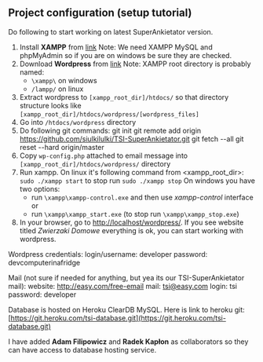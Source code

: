 ## Project configuration (setup tutorial)

Do following to start working on latest SuperAnkietator version.

1. Install **XAMPP** from [link](https://www.apachefriends.org/index.html)
Note: We need XAMPP MySQL and phpMyAdmin so if you are on windows be sure they are checked.
2. Download **Wordpress** from [link](https://wordpress.org/latest.zip)
Note: XAMPP root directory is probably named:
    * `\xampp\` on windows
    * `/lampp/` on linux
3. Extract wordpress to `[xampp_root_dir]/htdocs/` so that directory structure looks like `[xampp_root_dir]/htdocs/wordpress/[wordpress_files]`
4. Go into `/htdocs/wordpress` directory
5. Do following git commands:
        git init
        git remote add origin https://github.com/siulkilulki/TSI-SuperAnkietator.git
        git fetch --all
        git reset --hard origin/master
6. Copy `wp-config.php` attached to email message into `[xampp_root_dir]/htdocs/wordpress/` directory
7. Run xampp.
    On linux it's following command from <xampp_root_dir>:
        `sudo ./xampp start` to stop run `sudo ./xampp stop`
    On windows you have two options:
    * run `\xampp\xampp-control.exe` and then use *xampp-control* interface
    or
    * run `\xampp\xampp_start.exe` (to stop run `\xampp\xampp_stop.exe`)
8. In your browser, go to [http://localhost/wordpress/](http://localhost/wordpress/). If you see website titled *Zwierzaki Domowe* everything is ok, you can start working with wordpress.



Wordpress credentials:
   login/username: developer
   password: devcomputerinafridge

Mail (not sure if needed for anything, but yea its our TSI-SuperAnkietator mail):
    website: http://easy.com/free-email
    mail: tsi@easy.com
    login: tsi
    password: developer

Database is hosted on Heroku ClearDB MySQL.
Here is link to heroku git: [https://git.heroku.com/tsi-database.git](https://git.heroku.com/tsi-database.git)

I have added **Adam Filipowicz** and **Radek Kapłon** as collaborators so they can have access to database hosting service.
